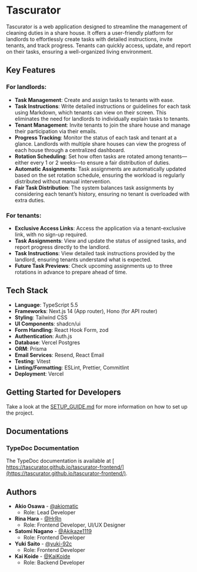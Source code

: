 # Tascurator

Tascurator is a web application designed to streamline the management of cleaning duties in a share house.
It offers a user-friendly platform for landlords to effortlessly create tasks with detailed instructions, invite tenants, and track progress.
Tenants can quickly access, update, and report on their tasks, ensuring a well-organized living environment.

## Key Features

### For landlords:

- **Task Management**: Create and assign tasks to tenants with ease.
- **Task Instructions**: Write detailed instructions or guidelines for each task using Markdown, which tenants can view on their screen. This eliminates the need for landlords to individually explain tasks to tenants.
- **Tenant Management**: Invite tenants to join the share house and manage their participation via their emails.
- **Progress Tracking**: Monitor the status of each task and tenant at a glance. Landlords with multiple share houses can view the progress of each house through a centralized dashboard.
- **Rotation Scheduling**: Set how often tasks are rotated among tenants—either every 1 or 2 weeks—to ensure a fair distribution of duties.
- **Automatic Assignments**: Task assignments are automatically updated based on the set rotation schedule, ensuring the workload is regularly distributed without manual intervention.
- **Fair Task Distribution**: The system balances task assignments by considering each tenant’s history, ensuring no tenant is overloaded with extra duties.

### For tenants:

- **Exclusive Access Links**: Access the application via a tenant-exclusive link, with no sign-up required.
- **Task Assignments**: View and update the status of assigned tasks, and report progress directly to the landlord.
- **Task Instructions**: View detailed task instructions provided by the landlord, ensuring tenants understand what is expected.
- **Future Task Previews**: Check upcoming assignments up to three rotations in advance to prepare ahead of time.

## Tech Stack

- **Language**: TypeScript 5.5
- **Frameworks**: Next.js 14 (App router), Hono (for API router)
- **Styling**: Tailwind CSS
- **UI Components**: shadcn/ui
- **Form Handling**: React Hook Form, zod
- **Authentication**: Auth.js
- **Database**: Vercel Postgres
- **ORM**: Prisma
- **Email Services**: Resend, React Email
- **Testing**: Vitest
- **Linting/Formatting**: ESLint, Prettier, Commitlint
- **Deployment**: Vercel

## Getting Started for Developers

Take a look at the [SETUP_GUIDE.md](SETUP_GUIDE.md) for more information on how to set up the project.

## Documentations

### TypeDoc Documentation

The TypeDoc documentation is available at [
https://tascurator.github.io/tascurator-frontend/](https://tascurator.github.io/tascurator-frontend/).

## Authors

- **Akio Osawa** - [@akiomatic](https://github.com/akiomatic)
  - Role: Lead Developer
- **Rina Hara** - [@HrRn](https://github.com/HrRn)
  - Role: Frontend Developer, UI/UX Designer
- **Satomi Nagano** - [@Akikaze1119](https://github.com/Akikaze1119)
  - Role: Frontend Developer
- **Yuki Saito** - [@yuki-92c](https://github.com/yuki-92c)
  - Role: Frontend Developer
- **Kai Koide** - [@KaiKoide](https://github.com/KaiKoide)
  - Role: Backend Developer
